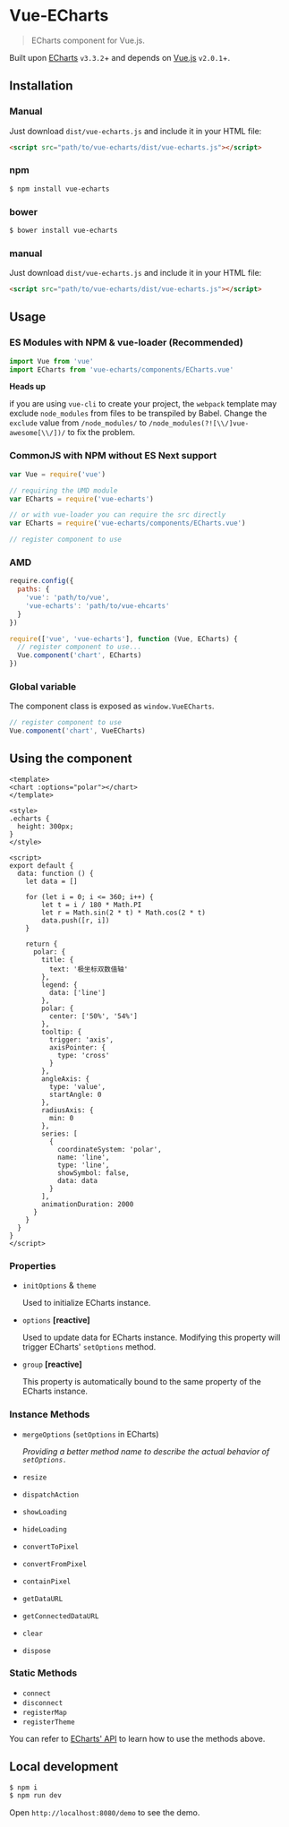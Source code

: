 # Vue-ECharts

> ECharts component for Vue.js.

Built upon [ECharts](http://echarts.baidu.com/index.html) `v3.3.2`+ and depends on [Vue.js](https://vuejs.org/) `v2.0.1`+.

## Installation

### Manual

Just download `dist/vue-echarts.js` and include it in your HTML file:

```html
<script src="path/to/vue-echarts/dist/vue-echarts.js"></script>
```

### npm 

```bash
$ npm install vue-echarts
```

### bower

```bash
$ bower install vue-echarts
```

### manual

Just download `dist/vue-echarts.js` and include it in your HTML file:

```html
<script src="path/to/vue-echarts/dist/vue-echarts.js"></script>
```

## Usage

### ES Modules with NPM & vue-loader (Recommended)

```js
import Vue from 'vue'
import ECharts from 'vue-echarts/components/ECharts.vue'
```

**Heads up**

if you are using `vue-cli` to create your project, the `webpack` template may exclude `node_modules` from files to be transpiled by Babel. Change the `exclude` value from `/node_modules/` to `/node_modules(?![\\/]vue-awesome[\\/])/` to fix the problem.

### CommonJS with NPM without ES Next support

```js
var Vue = require('vue')

// requiring the UMD module
var ECharts = require('vue-echarts')

// or with vue-loader you can require the src directly
var ECharts = require('vue-echarts/components/ECharts.vue')

// register component to use
```


### AMD

```js
require.config({
  paths: {
    'vue': 'path/to/vue',
    'vue-echarts': 'path/to/vue-ehcarts'
  }
})

require(['vue', 'vue-echarts'], function (Vue, ECharts) {
  // register component to use...
  Vue.component('chart', ECharts)
})
```

### Global variable

The component class is exposed as `window.VueECharts`.

```js
// register component to use
Vue.component('chart', VueECharts)
```

## Using the component

```vue
<template>
<chart :options="polar"></chart>
</template>

<style>
.echarts {
  height: 300px;
}
</style>

<script>
export default {
  data: function () {
    let data = []

    for (let i = 0; i <= 360; i++) {
        let t = i / 180 * Math.PI
        let r = Math.sin(2 * t) * Math.cos(2 * t)
        data.push([r, i])
    }

    return {
      polar: {
        title: {
          text: '极坐标双数值轴'
        },
        legend: {
          data: ['line']
        },
        polar: {
          center: ['50%', '54%']
        },
        tooltip: {
          trigger: 'axis',
          axisPointer: {
            type: 'cross'
          }
        },
        angleAxis: {
          type: 'value',
          startAngle: 0
        },
        radiusAxis: {
          min: 0
        },
        series: [
          {
            coordinateSystem: 'polar',
            name: 'line',
            type: 'line',
            showSymbol: false,
            data: data
          }
        ],
        animationDuration: 2000
      }
    }
  }
}
</script>
```

### Properties

* `initOptions` & `theme`

  Used to initialize ECharts instance.

* `options` **[reactive]**

  Used to update data for ECharts instance. Modifying this property will trigger ECharts' `setOptions` method.

* `group` **[reactive]**

  This property is automatically bound to the same property of the ECharts instance.

### Instance Methods

* `mergeOptions` (`setOptions` in ECharts)

  *Providing a better method name to describe the actual behavior of `setOptions.`*

* `resize`
* `dispatchAction`
* `showLoading`
* `hideLoading`
* `convertToPixel`
* `convertFromPixel`
* `containPixel`
* `getDataURL`
* `getConnectedDataURL`
* `clear`
* `dispose`

### Static Methods

* `connect`
* `disconnect`
* `registerMap`
* `registerTheme`

You can refer to [ECharts' API](http://echarts.baidu.com/api.html) to learn how to use the methods above.

## Local development

```bash
$ npm i
$ npm run dev
```

Open `http://localhost:8080/demo` to see the demo.
